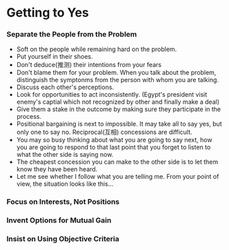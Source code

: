 # Getting to Yes

### Separate the People from the Problem


- Soft on the people while remaining hard on the problem. 
- Put yourself in their shoes.
- Don't deduce(推测) their intentions from your fears
- Don't blame them for your problem. When you talk about the problem, distinguish the symptonms from the person with whom you are talking. 
- Discuss each other's perceptions. 
- Look for opportunities to act inconsistently. (Egypt's president visit enemy's captial which not recognized by other and finally make a deal)
- Give them a stake in the outcome by making sure they participate in the process.
- Positional bargaining is next to impossible. It may take all to say yes, but only one to say no. Reciprocal(互相) concessions are difficult. 
- You may so busy thinking about what you are going to say next, how you are going to respond to that last point that you forget to listen to what the other side is saying now. 
- The cheapest concession you can make to the other side is to let them know they have been heard.
- Let me see whether I follow what you are telling me. From your point of view, the situation looks like this...


### Focus on Interests, Not Positions

### Invent Options for Mutual Gain

### Insist on Using Objective Criteria
